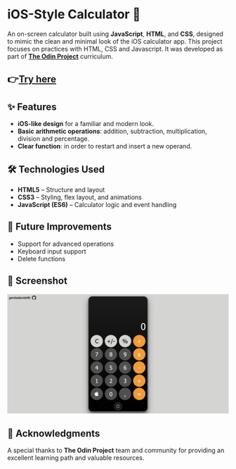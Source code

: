 # iOS-Style Calculator 📱

An on-screen calculator built using **JavaScript**, **HTML**, and **CSS**, designed to mimic the clean and minimal look of the iOS calculator app.
This project focuses on practices with HTML, CSS and Javascript.
It was developed as part of **[The Odin Project](https://www.theodinproject.com/)** curriculum.

## 👉[Try here](https://gambadavide96.github.io/calculator/)

## ✨ Features

* **iOS-like design** for a familiar and modern look.
* **Basic arithmetic operations**: addition, subtraction, multiplication, division and percentage.
* **Clear function**: in order to restart and insert a new operand.  

## 🛠️ Technologies Used

* **HTML5** – Structure and layout
* **CSS3** – Styling, flex layout, and animations
* **JavaScript (ES6)** – Calculator logic and event handling

## 📌 Future Improvements

* Support for advanced operations
* Keyboard input support
* Delete functions

## 📸 Screenshot
<img src="screenshot.png" alt="Screenshot" width="600">

## 🙏 Acknowledgments

A special thanks to **The Odin Project** team and community for providing an excellent learning path and valuable resources.


